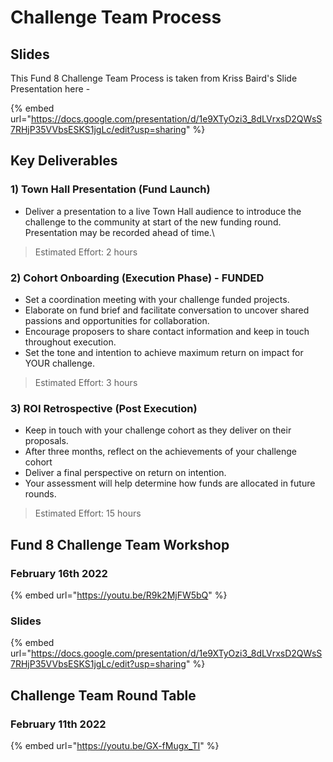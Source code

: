# Challenge Team Process

## Slides

This Fund 8 Challenge Team Process is taken from Kriss Baird's Slide Presentation here -

{% embed url="https://docs.google.com/presentation/d/1e9XTyOzi3_8dLVrxsD2QWsS7RHjP35VVbsESKS1jgLc/edit?usp=sharing" %}

## Key Deliverables

### 1) Town Hall Presentation (Fund Launch)

* Deliver a presentation to a live Town Hall audience to introduce the challenge to the community at start of the new funding round. Presentation may be recorded ahead of time.\\

> Estimated Effort: 2 hours

### 2) Cohort Onboarding (Execution Phase) - FUNDED

* Set a coordination meeting with your challenge funded projects.
* Elaborate on fund brief and facilitate conversation to uncover shared passions and opportunities for collaboration.
* Encourage proposers to share contact information and keep in touch throughout execution.
* Set the tone and intention to achieve maximum return on impact for YOUR challenge.

> Estimated Effort: 3 hours

### 3) ROI Retrospective (Post Execution)

* Keep in touch with your challenge cohort as they deliver on their proposals.
* After three months, reflect on the achievements of your challenge cohort
* Deliver a final perspective on return on intention.
* Your assessment will help determine how funds are allocated in future rounds.

> Estimated Effort: 15 hours



## Fund 8 Challenge Team Workshop

### February 16th 2022



{% embed url="https://youtu.be/R9k2MjFW5bQ" %}

### Slides

{% embed url="https://docs.google.com/presentation/d/1e9XTyOzi3_8dLVrxsD2QWsS7RHjP35VVbsESKS1jgLc/edit?usp=sharing" %}

## Challenge Team Round Table

### February 11th 2022

{% embed url="https://youtu.be/GX-fMugx_TI" %}
